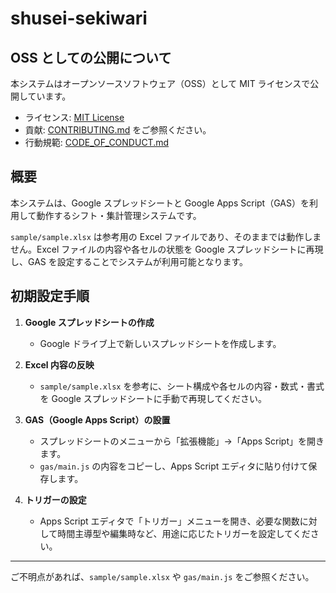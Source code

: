 # shusei-sekiwari

## OSS としての公開について

本システムはオープンソースソフトウェア（OSS）として MIT ライセンスで公開しています。

- ライセンス: [MIT License](./LICENSE)
- 貢献: [CONTRIBUTING.md](./CONTRIBUTING.md) をご参照ください。
- 行動規範: [CODE_OF_CONDUCT.md](./CODE_OF_CONDUCT.md)

## 概要

本システムは、Google スプレッドシートと Google Apps Script（GAS）を利用して動作するシフト・集計管理システムです。

`sample/sample.xlsx` は参考用の Excel ファイルであり、そのままでは動作しません。Excel ファイルの内容や各セルの状態を Google スプレッドシートに再現し、GAS を設定することでシステムが利用可能となります。

## 初期設定手順

1. **Google スプレッドシートの作成**

   - Google ドライブ上で新しいスプレッドシートを作成します。

2. **Excel 内容の反映**

   - `sample/sample.xlsx` を参考に、シート構成や各セルの内容・数式・書式を Google スプレッドシートに手動で再現してください。

3. **GAS（Google Apps Script）の設置**

   - スプレッドシートのメニューから「拡張機能」→「Apps Script」を開きます。
   - `gas/main.js` の内容をコピーし、Apps Script エディタに貼り付けて保存します。

4. **トリガーの設定**
   - Apps Script エディタで「トリガー」メニューを開き、必要な関数に対して時間主導型や編集時など、用途に応じたトリガーを設定してください。

---

ご不明点があれば、`sample/sample.xlsx` や `gas/main.js` をご参照ください。
